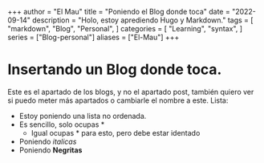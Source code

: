 +++
author = "El Mau"
title = "Poniendo el Blog donde toca"
date = "2022-09-14"
description = "Holo, estoy aprediendo Hugo y Markdown."
tags = [
    "markdown",
    "Blog",
    "Personal",
]
categories = [
    "Learning",
    "syntax",
]
series = ["Blog-personal"]
aliases = ["El-Mau"]
+++

# Insertando un Blog donde toca. <!--Recuerda que va un espacio después del #-->
Este es el apartado de los blogs, y no el apartado post, también quiero ver si puedo meter más apartados o cambiarle el nombre a este.
Lista: <!--Parecer ser que Todos los prefijos llevan un espacio-->
* Estoy poniendo una lista no ordenada.
* Es sencillo, solo ocupas *
    * Igual ocupas * para esto, pero debe estar identado
* Poniendo *italicas*
* Poniendo **Negritas**

